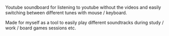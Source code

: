 Youtube soundboard for listening to youtube without the videos and easily switching between different tunes with mouse / keyboard.

Made for myself as a tool to easily play different soundtracks during study / work / board games sessions etc.